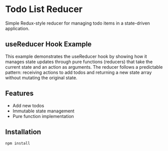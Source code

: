 
# Todo List Reducer

Simple Redux-style reducer for managing todo items in a state-driven application.

## useReducer Hook Example
This example demonstrates the useReducer hook by showing how it manages state updates through pure functions (reducers) that take the current state and an action as arguments. The reducer follows a predictable pattern: receiving actions to add todos and returning a new state array without mutating the original state.

## Features
- Add new todos
- Immutable state management
- Pure function implementation

## Installation
```bash
npm install
